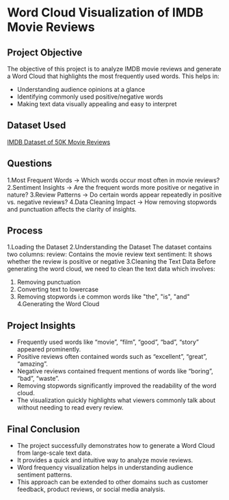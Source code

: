 # Word Cloud Visualization of IMDB Movie Reviews
## Project Objective
The objective of this project is to analyze IMDB movie reviews and generate a Word Cloud that highlights the most frequently used words.
This helps in:
* Understanding audience opinions at a glance
* Identifying commonly used positive/negative words
* Making text data visually appealing and easy to interpret

## Dataset Used
<a href="https://www.kaggle.com/datasets/lakshmi25npathi/imdb-dataset-of-50k-movie-reviews"> IMDB Dataset of 50K Movie Reviews </a>

## Questions
 1.Most Frequent Words → Which words occur most often in movie reviews?
 2.Sentiment Insights → Are the frequent words more positive or negative in nature?
 3.Review Patterns → Do certain words appear repeatedly in positive vs. negative reviews?
 4.Data Cleaning Impact → How removing stopwords and punctuation affects the clarity of insights.

## Process
1.Loading the Dataset
2.Understanding the Dataset
 The dataset contains two columns:
 review: Contains the movie review text
 sentiment: It shows whether the review is positive or negative
3.Cleaning the Text Data
  Before generating the word cloud, we need to clean the text data which involves:
  1. Removing punctuation
  2. Converting text to lowercase
  3. Removing stopwords i.e common words like "the", "is", "and"
4.Generating the Word Cloud

## Project Insights
 * Frequently used words like “movie”, “film”, “good”, “bad”, “story” appeared prominently.
 * Positive reviews often contained words such as “excellent”, “great”, “amazing”.
 * Negative reviews contained frequent mentions of words like “boring”, “bad”, “waste”.
 * Removing stopwords significantly improved the readability of the word cloud.
 * The visualization quickly highlights what viewers commonly talk about without needing to read every review.

## Final Conclusion
 * The project successfully demonstrates how to generate a Word Cloud from large-scale text data.
 * It provides a quick and intuitive way to analyze movie reviews.
 * Word frequency visualization helps in understanding audience sentiment patterns.
 * This approach can be extended to other domains such as customer feedback, product reviews, or social media analysis.

